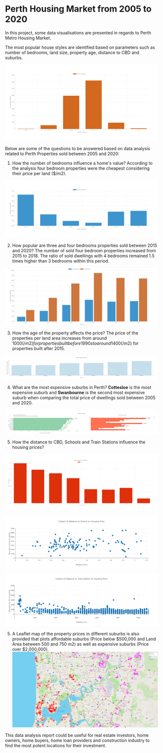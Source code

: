 
# Perth Housing Market from 2005 to 2020

In this project, some data visualisations are presented in regards to Perth Metro Housing Market. 

The most popular house styles are identified based on parameters such as number of bedrooms, land size, property age, distance to CBD and suburbs.

![1-Logo](Images/bedrooms.png)


Below are some of the questions to be answered based on data analysis related to Perth Properties sold between 2005 and 2020:

1. How the number of bedrooms influence a home's value? 
According to the analysis four bedroom properties were the cheapest considering their price per land ($/m2).

![2-price_bedrooms](Images/price_vs_bedrooms.png)

2. How popular are three and four bedrooms properties sold between 2015 and 2020?
The number of sold four bedroom properties increased from 2015 to 2018. The ratio of sold dwellings with 4 bedrooms remained 1.5 times higher than 3 bedrooms within this period.

![3-sold_three_four_bedrooms](Images/three_four_sold_2015_2020.png)

3. How the age of the property affects the price?
The price of the properties per land area increases from around 1000($/m2) for properties built before 1990s to around 1400($/m2) for properties built after 2015. 

![4-age_analysis](Images/age.png)

4. What are the most expensive suburbs in Perth?
**Cottesloe** is the most expensive suburb and **Swanbourne** is the second most expensive suburb when comparing the total price of dwellings sold between 2005 and 2020.

![5-suburb_analysis](Images/suburb.png)

5. How the distance to CBD, Schools and Train Stations influence the housing prices?


![6-CBD](Images/CBD.png)

![7-school](Images/school.png)

![8-train](Images/train.png)

5. A Leaflet map of the property prices in different suburbs is also provided that plots affordable suburbs (Price below $500,000 and Land Area between 500 and 750 m2) as well as expensive suburbs (Price over $2,000,000).
![9-map](Images/map.png)
   


This data analysis report could be useful for real estate investors, home owners, home buyers, home loan providers and construction industry to find the most potent locations for their investment.
 
 


